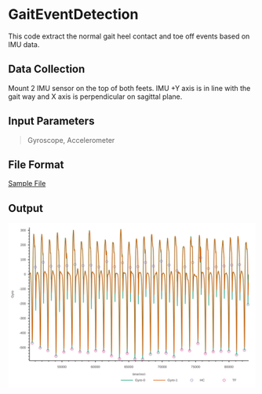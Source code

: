 # GaitEventDetection
This code extract the normal gait heel contact and toe off events based on IMU data.

## Data Collection
Mount 2 IMU sensor on the top of both feets. IMU +Y axis is in line with the gait way and X axis is perpendicular on sagittal plane.

## Input Parameters
> Gyroscope, Accelerometer

## File Format
[Sample File](/GaitEventDetection/documents/test.csv)


## Output
![This is an image](/GaitEventDetection/documents/readme.svg)

